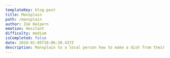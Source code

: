```yaml
---
templateKey: blog-post
title: Mansplain
path: /mansplain
author: Zoë Halpern
emotion: Hesitant
difficulty: medium
isCompleted: false
date: 2018-01-05T16:06:20.437Z
description: Mansplain to a local person how to make a dish from their country
---
```

